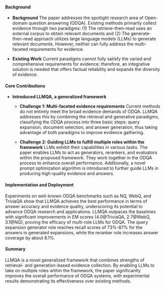 #### Background
- **Background**
    The paper addresses the spotlight research area of Open-domain question answering (ODQA). Existing methods primarily collect evidence through two paradigms: (1) The retrieve-then-read uses an external corpus to obtain relevant documents and (2) The generate-then-read approach utilizes large language models (LLMs) to generate relevant documents. However, neither can fully address the multi-faceted requirements for evidence.

- **Existing Work**
    Current paradigms cannot fully satisfy the varied and comprehensive requirements for evidence; therefore, an integrative solution is needed that offers factual reliability and expands the diversity of evidence.

#### Core Contributions
  - **Introduced LLMQA, a generalized framework**
      - **Challenge 1: Multi-faceted evidence requirements**
          Current methods do not entirely meet the broad evidence demands of ODQA. LLMQA addresses this by combining the retrieval and generative paradigms, classifying the ODQA process into three basic steps: query expansion, document selection, and answer generation, thus taking advantage of both paradigms to improve evidence gathering.

      - **Challenge 2: Guiding LLMs to fulfill multiple roles within the framework**
          LLMs exhibit their capabilities in various tasks. The paper enables LLMs to act as generators, rerankers, and evaluators within the proposed framework. They work together in the ODQA process to enhance overall performance. Additionally, a novel prompt optimization algorithm is introduced to further guide LLMs in producing high-quality evidence and answers.

#### Implementation and Deployment
Experiments on well-known ODQA benchmarks such as NQ, WebQ, and TriviaQA show that LLMQA achieves the best performance in terms of answer accuracy and evidence quality, underscoring its potential to advance ODQA research and applications. LLMQA outpaces the baselines with significant improvements in EM scores (4.0@TriviaQA, 2.7@WebQ, 3.1@NQ), proving the efficacy of multi-role LLMs for ODQA. The query expansion generator role reaches recall scores of 73%-87% for the answers in generated expansions, while the reranker role increases answer coverage by about 8.1%.

#### Summary
LLMQA is a novel generalized framework that combines strengths of retrieval- and generation-based evidence collection. By enabling LLMs to take on multiple roles within the framework, the paper significantly improves the overall performance of ODQA systems, with experimental results demonstrating its effectiveness over existing methods.